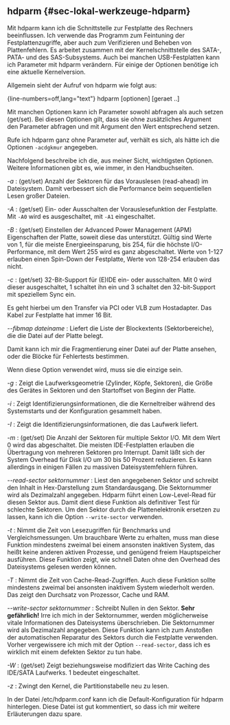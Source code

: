 
## hdparm {#sec-lokal-werkzeuge-hdparm}

Mit hdparm kann ich die Schnittstelle zur Festplatte des Rechners beeinflussen.
Ich verwende das Programm zum Feintuning der Festplattenzugriffe,
aber auch zum Verifizieren und Beheben von Plattenfehlern.
Es arbeitet zusammen mit der Kernelschnittstelle des SATA-, PATA- und des
SAS-Subsystems.
Auch bei manchen USB-Festplatten kann ich Parameter mit hdparm verändern.
Für einige der Optionen benötige ich eine aktuelle Kernelversion.

Allgemein sieht der Aufruf von hdparm wie folgt aus:

{line-numbers=off,lang="text"}
    hdparm [optionen] [geraet ..]

Mit manchen Optionen kann ich Parameter sowohl abfragen als auch setzen
(get/set).
Bei diesen Optionen gilt, dass sie ohne zusätzliches Argument den Parameter
abfragen und mit Argument den Wert entsprechend setzen.

Rufe ich hdparm ganz ohne Parameter auf, verhält es sich,
als hätte ich die Optionen `-acdgkmur` angegeben.

Nachfolgend beschreibe ich die, aus meiner Sicht, wichtigsten Optionen.
Weitere Informationen gibt es, wie immer, in den Handbuchseiten.

*-a*
: (get/set) Anzahl der Sektoren für das Vorauslesen (read-ahead)
  im Dateisystem. Damit verbessert sich die Performance beim sequentiellen
  Lesen großer Dateien.

*-A*
: (get/set) Ein- oder Ausschalten der Vorauslesefunktion der Festplatte.
  Mit `-A0` wird es ausgeschaltet, mit `-A1`  eingeschaltet.

*-B*
: (get/set) Einstellen der Advanced Power Management (APM) Eigenschaften der
  Platte, soweit diese das unterstützt.
  Gültig sind Werte von 1, für die meiste Energieeinsparung, bis 254, für die
  höchste I/O-Performance, mit dem Wert 255 wird es ganz abgeschaltet.
  Werte von 1-127 erlauben einen Spin-Down der Festplatte, Werte von 128-254
  erlauben das nicht.

*-c*
: (get/set) 32-Bit-Support für (E)IDE ein- oder ausschalten.
  Mit 0 wird dieser ausgeschaltet, 1 schaltet ihn ein und 3 schaltet den
  32-bit-Support mit speziellem Sync ein.

  Es geht hierbei um den Transfer via PCI oder VLB zum Hostadapter. Das
  Kabel zur Festplatte hat immer 16 Bit.

*--fibmap dateiname*
: Liefert die Liste der Blockextents (Sektorbereiche),
  die die Datei auf der Platte belegt.

  Damit kann ich mir die Fragmentierung einer Datei auf der Platte
  ansehen, oder die Blöcke für Fehlertests bestimmen.

  Wenn diese Option verwendet wird, muss sie die einzige sein.

*-g*
: Zeigt die Laufwerksgeometrie (Zylinder, Köpfe, Sektoren), die
  Größe des Gerätes in Sektoren und den Startoffset von Beginn der Platte.

*-i*
: Zeigt Identifizierungsinformationen, die die Kerneltreiber
  während des Systemstarts und der Konfiguration gesammelt haben.

*-I*
: Zeigt die Identifizierungsinformationen, die das Laufwerk liefert.

*-m*
: (get/set) Die Anzahl der Sektoren für multiple Sektor I/O. Mit
  dem Wert 0 wird das abgeschaltet.
  Die meisten IDE-Festplatten erlauben die Übertragung von mehreren
  Sektoren pro Interrupt.
  Damit läßt sich der System Overhead für Disk I/O um 30 bis 50 Prozent
  reduzieren.
  Es kann allerdings in einigen Fällen zu massiven Dateisystemfehlern
  führen.

*--read-sector sektornummer*
: Liest den angegebenen Sektor und
  schreibt den Inhalt in Hex-Darstellung zum Standardausgang.
  Die Sektornummer wird als Dezimalzahl angegeben.
  Hdparm führt einen Low-Level-Read für diesen Sektor aus.
  Damit dient diese Funktion als definitiver Test für schlechte Sektoren.
  Um den Sektor durch die Plattenelektronik ersetzen zu lassen, kann ich
  die Option `--write-sector` verwenden.

*-t*
: Nimmt die Zeit von Lesezugriffen für Benchmarks und
  Vergleichsmessungen. Um brauchbare Werte zu erhalten, muss man diese
  Funktion mindestens zweimal bei einem ansonsten inaktiven System, das heißt
  keine anderen aktiven Prozesse, und genügend freiem Hauptspeicher ausführen. 
  Diese Funktion zeigt, wie schnell Daten ohne den Overhead des
  Dateisystems gelesen werden können.

*-T*
: Nimmt die Zeit von Cache-Read-Zugriffen. Auch diese Funktion
  sollte mindestens zweimal bei ansonsten inaktivem System wiederholt
  werden. Das zeigt den Durchsatz von Prozessor, Cache und RAM.

*--write-sector sektornummer*
: Schreibt Nullen in den Sektor.
  **Sehr gefährlich!**
  Irre ich mich in der Sektornummer, werden möglicherweise vitale
  Informationen des Dateisystems überschrieben.
  Die Sektornummer wird als Dezimalzahl angegeben.
  Diese Funktion kann ich zum Anstoßen der automatischen
  Reparatur des Sektors durch die Festplatte verwenden.
  Vorher vergewissere ich mich mit der Option `--read-sector`, dass ich es
  wirklich mit einem defekten Sektor zu tun habe.

*-W*
: (get/set) Zeigt beziehungsweise modifiziert das Write Caching
  des IDE/SATA Laufwerks. 1 bedeutet eingeschaltet.

*-z*
: Zwingt den Kernel, die Partitionstabelle neu zu lesen.

In der Datei /etc/hdparm.conf kann ich die Default-Konfiguration für hdparm
hinterlegen.
Diese Datei ist gut kommentiert, so dass ich mir weitere Erläuterungen dazu
spare.


